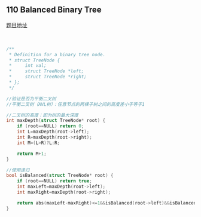 ## 110  Balanced Binary Tree
[题目地址](https://leetcode.com/problems/balanced-binary-tree/description/)
<br>
<br>
<br>

```c
/**
 * Definition for a binary tree node.
 * struct TreeNode {
 *     int val;
 *     struct TreeNode *left;
 *     struct TreeNode *right;
 * };
 */

//验证是否为平衡二叉树
//平衡二叉树（AVL树）：任意节点的两棵子树之间的高度差小于等于1

//二叉树的高度：即为树的最大深度
int maxDepth(struct TreeNode* root) {
    if (root==NULL) return 0;
    int L=maxDepth(root->left);
    int R=maxDepth(root->right);
    int M=(L>R)?L:R;

    return M+1;
}

//使用递归
bool isBalanced(struct TreeNode* root) {
    if (root==NULL) return true;
    int maxLeft=maxDepth(root->left);
    int maxRight=maxDepth(root->right);

    return abs(maxLeft-maxRight)<=1&&isBalanced(root->left)&&isBalanced(root->right);
}
```